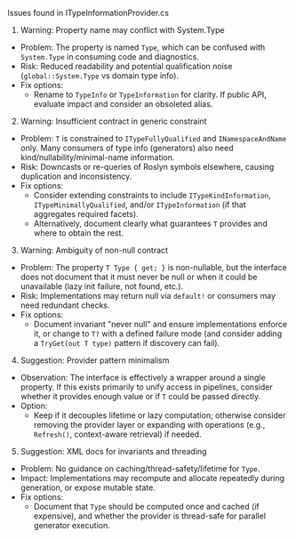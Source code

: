 Issues found in ITypeInformationProvider.cs

1) Warning: Property name may conflict with System.Type
- Problem: The property is named `Type`, which can be confused with `System.Type` in consuming code and diagnostics.
- Risk: Reduced readability and potential qualification noise (`global::System.Type` vs domain type info).
- Fix options:
  - Rename to `TypeInfo` or `TypeInformation` for clarity. If public API, evaluate impact and consider an obsoleted alias.

2) Warning: Insufficient contract in generic constraint
- Problem: `T` is constrained to `ITypeFullyQualified` and `INamespaceAndName` only. Many consumers of type info (generators) also need kind/nullability/minimal-name information.
- Risk: Downcasts or re-queries of Roslyn symbols elsewhere, causing duplication and inconsistency.
- Fix options:
  - Consider extending constraints to include `ITypeKindInformation`, `ITypeMinimallyQualified`, and/or `ITypeInformation` (if that aggregates required facets).
  - Alternatively, document clearly what guarantees `T` provides and where to obtain the rest.

3) Warning: Ambiguity of non-null contract
- Problem: The property `T Type { get; }` is non-nullable, but the interface does not document that it must never be null or when it could be unavailable (lazy init failure, not found, etc.).
- Risk: Implementations may return null via `default!` or consumers may need redundant checks.
- Fix options:
  - Document invariant "never null" and ensure implementations enforce it, or change to `T?` with a defined failure mode (and consider adding a `TryGet(out T type)` pattern if discovery can fail).

4) Suggestion: Provider pattern minimalism
- Observation: The interface is effectively a wrapper around a single property. If this exists primarily to unify access in pipelines, consider whether it provides enough value or if `T` could be passed directly.
- Option:
  - Keep if it decouples lifetime or lazy computation; otherwise consider removing the provider layer or expanding with operations (e.g., `Refresh()`, context-aware retrieval) if needed.

5) Suggestion: XML docs for invariants and threading
- Problem: No guidance on caching/thread-safety/lifetime for `Type`.
- Impact: Implementations may recompute and allocate repeatedly during generation, or expose mutable state.
- Fix options:
  - Document that `Type` should be computed once and cached (if expensive), and whether the provider is thread-safe for parallel generator execution.

